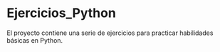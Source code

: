 # Ejercicios_Python
El proyecto contiene una serie de ejercicios para practicar habilidades básicas en Python.
